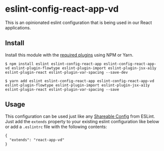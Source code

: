 # eslint-config-react-app-vd

This is an opinionated eslint configuration that is being used in our React applications.

## Install

Install this module with the [required plugins](https://github.com/eslint/rfcs/pull/5) using NPM or Yarn.

```
$ npm install eslint eslint-config-react-app eslint-config-react-app-vd eslint-plugin-flowtype eslint-plugin-import eslint-plugin-jsx-a11y eslint-plugin-react eslint-plugin-var-spacing --save-dev

$ yarn add eslint eslint-config-react-app eslint-config-react-app-vd eslint-plugin-flowtype eslint-plugin-import eslint-plugin-jsx-a11y eslint-plugin-react eslint-plugin-var-spacing --save
```

## Usage

This configuration can be used just like any [Shareable Config](https://eslint.org/docs/developer-guide/shareable-configs#using-a-shareable-config) from ESLint. Just add the `extends` property to your existing eslint configuration like below or add a `.eslintrc` file with the following contents:

```
{
  "extends": "react-app-vd"
}
```
